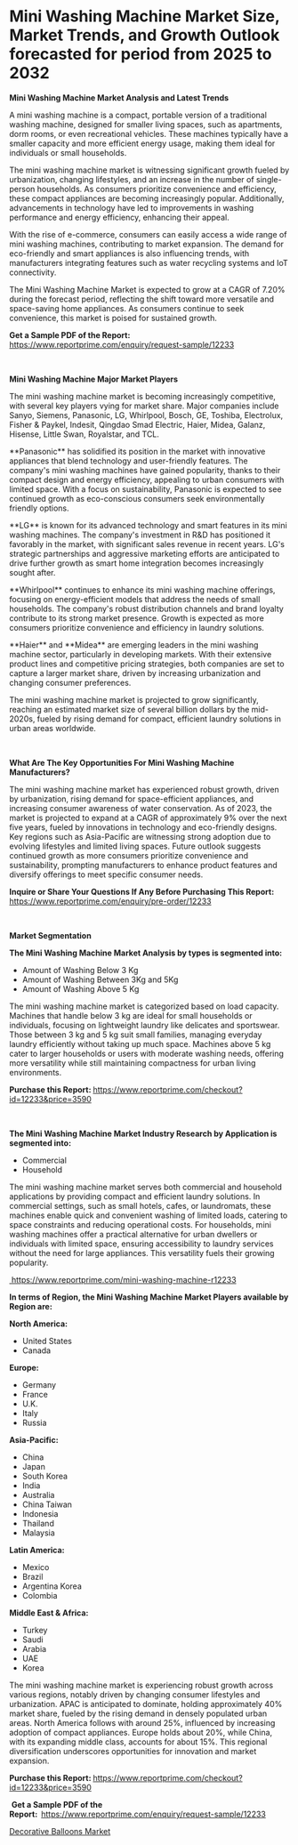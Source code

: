 <p><h1>Mini Washing Machine Market Size, Market Trends, and Growth Outlook forecasted for period from 2025 to 2032</h1></p><p><strong>Mini Washing Machine Market Analysis and Latest Trends</strong></p>
<p><p>A mini washing machine is a compact, portable version of a traditional washing machine, designed for smaller living spaces, such as apartments, dorm rooms, or even recreational vehicles. These machines typically have a smaller capacity and more efficient energy usage, making them ideal for individuals or small households.</p><p>The mini washing machine market is witnessing significant growth fueled by urbanization, changing lifestyles, and an increase in the number of single-person households. As consumers prioritize convenience and efficiency, these compact appliances are becoming increasingly popular. Additionally, advancements in technology have led to improvements in washing performance and energy efficiency, enhancing their appeal.</p><p>With the rise of e-commerce, consumers can easily access a wide range of mini washing machines, contributing to market expansion. The demand for eco-friendly and smart appliances is also influencing trends, with manufacturers integrating features such as water recycling systems and IoT connectivity.</p><p>The Mini Washing Machine Market is expected to grow at a CAGR of 7.20% during the forecast period, reflecting the shift toward more versatile and space-saving home appliances. As consumers continue to seek convenience, this market is poised for sustained growth.</p></p>
<p><strong>Get a Sample PDF of the Report:&nbsp;</strong> <a href="https://www.reportprime.com/enquiry/request-sample/12233?utm_campaign=3250&utm_medium=2&utm_source=Github&utm_content=ia&utm_term=18032025&utm_id=mini-washing-machine">https://www.reportprime.com/enquiry/request-sample/12233</a></p>
<p>&nbsp;</p>
<p><strong>Mini Washing Machine Major Market Players</strong></p>
<p><p>The mini washing machine market is becoming increasingly competitive, with several key players vying for market share. Major companies include Sanyo, Siemens, Panasonic, LG, Whirlpool, Bosch, GE, Toshiba, Electrolux, Fisher & Paykel, Indesit, Qingdao Smad Electric, Haier, Midea, Galanz, Hisense, Little Swan, Royalstar, and TCL.</p><p>**Panasonic** has solidified its position in the market with innovative appliances that blend technology and user-friendly features. The company's mini washing machines have gained popularity, thanks to their compact design and energy efficiency, appealing to urban consumers with limited space. With a focus on sustainability, Panasonic is expected to see continued growth as eco-conscious consumers seek environmentally friendly options.</p><p>**LG** is known for its advanced technology and smart features in its mini washing machines. The company's investment in R&D has positioned it favorably in the market, with significant sales revenue in recent years. LG's strategic partnerships and aggressive marketing efforts are anticipated to drive further growth as smart home integration becomes increasingly sought after.</p><p>**Whirlpool** continues to enhance its mini washing machine offerings, focusing on energy-efficient models that address the needs of small households. The company's robust distribution channels and brand loyalty contribute to its strong market presence. Growth is expected as more consumers prioritize convenience and efficiency in laundry solutions.</p><p>**Haier** and **Midea** are emerging leaders in the mini washing machine sector, particularly in developing markets. With their extensive product lines and competitive pricing strategies, both companies are set to capture a larger market share, driven by increasing urbanization and changing consumer preferences.</p><p>The mini washing machine market is projected to grow significantly, reaching an estimated market size of several billion dollars by the mid-2020s, fueled by rising demand for compact, efficient laundry solutions in urban areas worldwide.</p></p>
<p>&nbsp;</p>
<p><strong>What Are The Key Opportunities For Mini Washing Machine Manufacturers?</strong></p>
<p><p>The mini washing machine market has experienced robust growth, driven by urbanization, rising demand for space-efficient appliances, and increasing consumer awareness of water conservation. As of 2023, the market is projected to expand at a CAGR of approximately 9% over the next five years, fueled by innovations in technology and eco-friendly designs. Key regions such as Asia-Pacific are witnessing strong adoption due to evolving lifestyles and limited living spaces. Future outlook suggests continued growth as more consumers prioritize convenience and sustainability, prompting manufacturers to enhance product features and diversify offerings to meet specific consumer needs.</p></p>
<p><strong>Inquire or Share Your Questions If Any Before Purchasing This Report:</strong> <a href="https://www.reportprime.com/enquiry/pre-order/12233?utm_campaign=3250&utm_medium=2&utm_source=Github&utm_content=ia&utm_term=18032025&utm_id=mini-washing-machine">https://www.reportprime.com/enquiry/pre-order/12233</a></p>
<p>&nbsp;</p>
<p><strong>Market Segmentation</strong></p>
<p><strong>The Mini Washing Machine Market Analysis by types is segmented into:</strong></p>
<p><ul><li>Amount of Washing Below 3 Kg</li><li>Amount of Washing Between 3Kg and 5Kg</li><li>Amount of Washing Above 5 Kg</li></ul></p>
<p><p>The mini washing machine market is categorized based on load capacity. Machines that handle below 3 kg are ideal for small households or individuals, focusing on lightweight laundry like delicates and sportswear. Those between 3 kg and 5 kg suit small families, managing everyday laundry efficiently without taking up much space. Machines above 5 kg cater to larger households or users with moderate washing needs, offering more versatility while still maintaining compactness for urban living environments.</p></p>
<p><strong>Purchase this Report:&nbsp;</strong><a href="https://www.reportprime.com/checkout?id=12233&price=3590&utm_campaign=3250&utm_medium=2&utm_source=Github&utm_content=ia&utm_term=18032025&utm_id=mini-washing-machine">https://www.reportprime.com/checkout?id=12233&price=3590</a></p>
<p>&nbsp;</p>
<p><strong>The Mini Washing Machine Market Industry Research by Application is segmented into:</strong></p>
<p><ul><li>Commercial</li><li>Household</li></ul></p>
<p><p>The mini washing machine market serves both commercial and household applications by providing compact and efficient laundry solutions. In commercial settings, such as small hotels, cafes, or laundromats, these machines enable quick and convenient washing of limited loads, catering to space constraints and reducing operational costs. For households, mini washing machines offer a practical alternative for urban dwellers or individuals with limited space, ensuring accessibility to laundry services without the need for large appliances. This versatility fuels their growing popularity.</p></p>
<p><a href="https://www.reportprime.com/mini-washing-machine-r12233?utm_campaign=3250&utm_medium=2&utm_source=Github&utm_content=ia&utm_term=18032025&utm_id=mini-washing-machine">&nbsp;https://www.reportprime.com/mini-washing-machine-r12233</a></p>
<p><strong>In terms of Region, the Mini Washing Machine Market Players available by Region are:</strong></p>
<p>
    <p> <strong> North America: </strong>
        <ul>
            <li>United States</li>
            <li>Canada</li>
        </ul>
        </p> 
    <p> <strong> Europe: </strong>
        <ul>
            <li>Germany</li>
            <li>France</li>
            <li>U.K.</li>
            <li>Italy</li>
            <li>Russia</li>
        </ul>
        </p> 
    <p> <strong> Asia-Pacific: </strong>
        <ul>
            <li>China</li>
            <li>Japan</li>
            <li>South Korea</li>
            <li>India</li>
            <li>Australia</li>
            <li>China Taiwan</li>
            <li>Indonesia</li>
            <li>Thailand</li>
            <li>Malaysia</li>
        </ul>
        </p> 
    <p> <strong> Latin America: </strong>
        <ul>
            <li>Mexico</li>
            <li>Brazil</li>
            <li>Argentina Korea</li>
            <li>Colombia</li>
        </ul>
        </p> 
    <p> <strong> Middle East & Africa: </strong>
        <ul>
            <li>Turkey</li>
            <li>Saudi</li>
            <li>Arabia</li>
            <li>UAE</li>
            <li>Korea</li>
        </ul>
    </p>
    </p>
<p><p>The mini washing machine market is experiencing robust growth across various regions, notably driven by changing consumer lifestyles and urbanization. APAC is anticipated to dominate, holding approximately 40% market share, fueled by the rising demand in densely populated urban areas. North America follows with around 25%, influenced by increasing adoption of compact appliances. Europe holds about 20%, while China, with its expanding middle class, accounts for about 15%. This regional diversification underscores opportunities for innovation and market expansion.</p></p>
<p><strong>Purchase this Report: </strong><a href="https://www.reportprime.com/checkout?id=12233&price=3590&utm_campaign=3250&utm_medium=2&utm_source=Github&utm_content=ia&utm_term=18032025&utm_id=mini-washing-machine">https://www.reportprime.com/checkout?id=12233&price=3590</a></p>
<p>&nbsp;<strong>Get a Sample PDF of the Report:&nbsp;&nbsp;</strong><a href="https://www.reportprime.com/enquiry/request-sample/12233?utm_campaign=3250&utm_medium=2&utm_source=Github&utm_content=ia&utm_term=18032025&utm_id=mini-washing-machine">https://www.reportprime.com/enquiry/request-sample/12233</a></p>
<p><strong></strong></p>
<p><p><a href="https://github.com/jolinolooman/Market-Research-Report-List-1/blob/main/decorative-balloons-market.md?utm_campaign=3250&utm_medium=2&utm_source=Github&utm_content=ia&utm_term=18032025&utm_id=mini-washing-machine">Decorative Balloons Market</a></p></p>